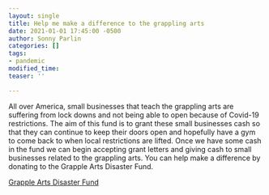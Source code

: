 ```yaml
---
layout: single
title: Help me make a difference to the grappling arts
date: 2021-01-01 17:45:00 -0500
author: Sonny Parlin
categories: []
tags:
- pandemic
modified_time: 
teaser: ''

---
```

All over America, small businesses that teach the grappling arts are suffering from lock downs and not being able to open because of Covid-19 restrictions. The aim of this fund is to grant these small businesses cash so that they can continue to keep their doors open and hopefully have a gym to come back to when local restrictions are lifted. Once we have some cash in the fund we can begin accepting grant letters and giving cash to small businesses related to the grappling arts. You can help make a difference by donating to the Grapple Arts Disaster Fund. 

[Grapple Arts Disaster Fund](https://www.gofundme.com/f/grapple-arts-disaster-fund "https://www.gofundme.com/f/grapple-arts-disaster-fund")